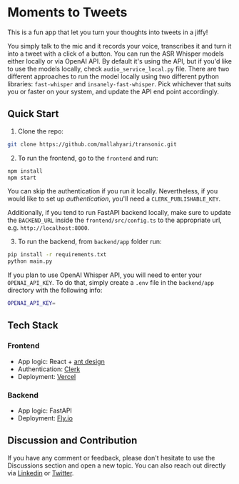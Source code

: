 # Moments to Tweets

This is a fun app that let you turn your thoughts into tweets in a jiffy!

You simply talk to the mic and it records your voice, transcribes it and turn it into a tweet with a click of a button. You can run the ASR Whisper models either locally or via OpenAI API. By default it's using the API, but if you'd like to use the models locally, check `audio_service_local.py` file. There are two different approaches to run the model locally using two different python libraries: `fast-whisper` and `insanely-fast-whisper`. Pick whichever that suits you or faster on your system, and update the API end point accordingly.

## Quick Start

1. Clone the repo:

```bash
git clone https://github.com/mallahyari/transonic.git
```

2. To run the frontend, go to the `frontend` and run:

```bash
npm install
npm start
```

You can skip the authentication if you run it locally. Nevertheless, if you would like to set up _authentication_, you'll need a `CLERK_PUBLISHABLE_KEY`.

Additionally, if you tend to run FastAPI backend locally, make sure to update the `BACKEND_URL` inside the `frontend/src/config.ts` to the appropriate url, e.g. `http://localhost:8000`.

3. To run the backend, from `backend/app` folder run:

```bash
pip install -r requirements.txt
python main.py
```

If you plan to use OpenAI Whisper API, you will need to enter your `OPENAI_API_KEY`. To do that, simply create a `.env` file in the `backend/app` directory with the following info:

```bash
OPENAI_API_KEY=
```

## Tech Stack

### Frontend

- App logic: React + [ant design](https://ant.design/)
- Authentication: [Clerk](https://clerk.com/)
- Deployment: [Vercel](https://vercel.com/)

### Backend

- App logic: FastAPI
- Deployment: [Fly.io](https://fly.io/)

## Discussion and Contribution

If you have any comment or feedback, please don't hesitate to use the Discussions section and open a new topic. You can also reach out directly via [Linkedin](https://www.linkedin.com/in/mehdiallahyari/) or [Twitter](https://twitter.com/MehdiAllahyari).
